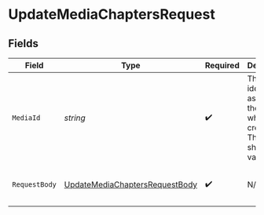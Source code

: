 # UpdateMediaChaptersRequest


## Fields

| Field                                                                                        | Type                                                                                         | Required                                                                                     | Description                                                                                  | Example                                                                                      |
| -------------------------------------------------------------------------------------------- | -------------------------------------------------------------------------------------------- | -------------------------------------------------------------------------------------------- | -------------------------------------------------------------------------------------------- | -------------------------------------------------------------------------------------------- |
| `MediaId`                                                                                    | *string*                                                                                     | :heavy_check_mark:                                                                           | The unique identifier assigned to the media when created. The value should be a valid UUID.<br/> | 4fa85f64-5717-4562-b3fc-2c963f66afa6                                                         |
| `RequestBody`                                                                                | [UpdateMediaChaptersRequestBody](../../Models/Requests/UpdateMediaChaptersRequestBody.md)    | :heavy_check_mark:                                                                           | N/A                                                                                          | {<br/>"chapters": true<br/>}                                                                 |